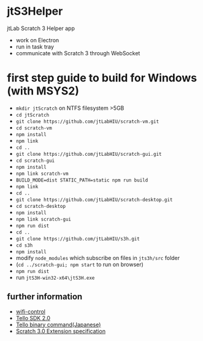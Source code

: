 # jtS3Helper
jtLab Scratch 3 Helper app
- work on Electron
- run in task tray
- communicate with Scratch 3 through WebSocket

# first step guide to build for Windows (with MSYS2)

- `mkdir jtScratch` on NTFS filesystem >5GB
- `cd jtScratch`
- `git clone https://github.com/jtLabHIU/scratch-vm.git`
- `cd scratch-vm`
- `npm install`
- `npm link`
- `cd ..`
- `git clone https://github.com/jtLabHIU/scratch-gui.git`
- `cd scratch-gui`
- `npm install`
- `npm link scratch-vm`
- `BUILD_MODE=dist STATIC_PATH=static npm run build`
- `npm link`
- `cd ..`
- `git clone https://github.com/jtLabHIU/scratch-desktop.git`
- `cd scratch-desktop`
- `npm install`
- `npm link scratch-gui`
- `npm run dist`
- `cd ..`
- `git clone https://github.com/jtLabHIU/s3h.git`
- `cd s3h`
- `npm install`
- modify `node_modules` which subscribe on files in `jts3h/src` folder
- (`cd ../scratch-gui; npm start` to run on browser)
- `npm run dist`
- run `jtS3H-win32-x64\jtS3H.exe`

## further information
- [wifi-control](https://www.npmjs.com/package/wifi-control)
- [Tello SDK 2.0](https://dl-cdn.ryzerobotics.com/downloads/Tello/Tello%20SDK%202.0%20User%20Guide.pdf)
- [Tello binary command(Japanese)](https://qiita.com/mozzio369/items/a942a212c6b5d3fdeb48)
- [ Scratch 3.0 Extension specification](https://github.com/LLK/scratch-vm/blob/develop/docs/extensions.md)

